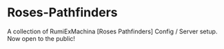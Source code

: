 # Roses-Pathfinders
A collection of RumiExMachina [Roses Pathfinders] Config / Server setup. Now open to the public!
